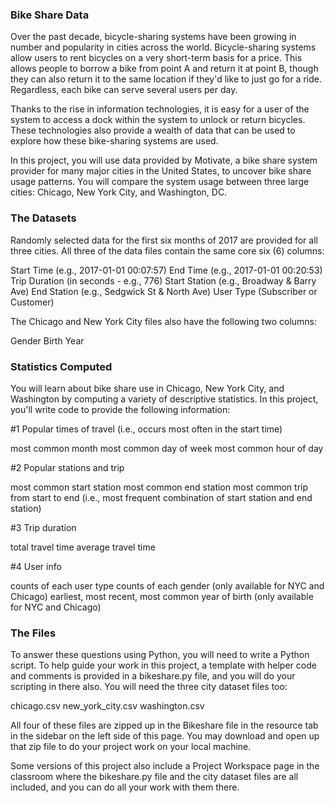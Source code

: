 ### Bike Share Data

Over the past decade, bicycle-sharing systems have been growing in number and popularity in cities across the world. 
Bicycle-sharing systems allow users to rent bicycles on a very short-term basis for a price. This allows people to 
borrow a bike from point A and return it at point B, though they can also return it to the same location if they'd 
like to just go for a ride. Regardless, each bike can serve several users per day.

Thanks to the rise in information technologies, it is easy for a user of the system to access a dock within the 
system to unlock or return bicycles. These technologies also provide a wealth of data that can be used to explore 
how these bike-sharing systems are used.

In this project, you will use data provided by Motivate, a bike share system provider for many major cities in the 
United States, to uncover bike share usage patterns. You will compare the system usage between three large cities: 
Chicago, New York City, and Washington, DC.

### The Datasets

Randomly selected data for the first six months of 2017 are provided for all three cities. All three of the data 
files contain the same core six (6) columns:

Start Time (e.g., 2017-01-01 00:07:57)
End Time (e.g., 2017-01-01 00:20:53)
Trip Duration (in seconds - e.g., 776)
Start Station (e.g., Broadway & Barry Ave)
End Station (e.g., Sedgwick St & North Ave)
User Type (Subscriber or Customer)

The Chicago and New York City files also have the following two columns:

Gender
Birth Year

### Statistics Computed
You will learn about bike share use in Chicago, New York City, and Washington by computing a variety of descriptive 
statistics. In this project, you'll write code to provide the following information:


#1 Popular times of travel (i.e., occurs most often in the start time)

most common month
most common day of week
most common hour of day


#2 Popular stations and trip

most common start station
most common end station
most common trip from start to end (i.e., most frequent combination of start station and end station)


#3 Trip duration

total travel time
average travel time


#4 User info

counts of each user type
counts of each gender (only available for NYC and Chicago)
earliest, most recent, most common year of birth (only available for NYC and Chicago)


### The Files
To answer these questions using Python, you will need to write a Python script. To help guide your work in 
this project, a template with helper code and comments is provided in a bikeshare.py file, and you will do 
your scripting in there also. You will need the three city dataset files too:

chicago.csv
new_york_city.csv
washington.csv


All four of these files are zipped up in the Bikeshare file in the resource tab in the sidebar on the left 
side of this page. You may download and open up that zip file to do your project work on your local machine.

Some versions of this project also include a Project Workspace page in the classroom where the bikeshare.py 
file and the city dataset files are all included, and you can do all your work with them there.